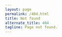```yaml
---
layout: page
permalink: /404.html
title: Not found
alternate_title: 404
tagline: Page not found.
---
```

